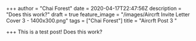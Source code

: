 +++
author = "Chai Forest"
date = 2020-04-17T22:47:56Z
description = "Does this work?"
draft = true
feature_image = "/images/Aircrft Invite Letter Cover 3 - 1400x300.png"
tags = ["Chai Forest"]
title = "Aircrft Post 3 "

+++
This is a test post! Does this work?